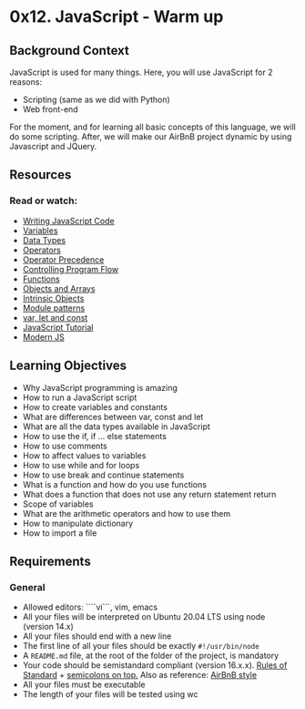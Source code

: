 # 0x12. JavaScript - Warm up

## Background Context
JavaScript is used for many things. Here, you will use JavaScript for 2 reasons:

* Scripting (same as we did with Python)
* Web front-end

For the moment, and for learning all basic concepts of this language, we will do some scripting. After, we will make our AirBnB project dynamic by using Javascript and JQuery.

## Resources

### Read or watch:
* [Writing JavaScript Code](https://alx-intranet.hbtn.io/rltoken/3HLjEesLsmyWfRUWnxgUGg)
* [Variables](https://alx-intranet.hbtn.io/rltoken/zgOWmcpVLZFEmFlmuwayyg)
* [Data Types](https://alx-intranet.hbtn.io/rltoken/VPd6JWaLrwOBzjAeXNAEqg)
* [Operators](https://alx-intranet.hbtn.io/rltoken/3HLjEesLsmyWfRUWnxgUGg)
* [Operator Precedence](https://alx-intranet.hbtn.io/rltoken/tsreKcNh_KmTmLPHsfvJRw)
* [Controlling Program Flow](https://alx-intranet.hbtn.io/rltoken/tsreKcNh_KmTmLPHsfvJRw)
* [Functions](https://alx-intranet.hbtn.io/rltoken/e3EfHIxICdIncGBwwIDbXQ)
* [Objects and Arrays](https://alx-intranet.hbtn.io/rltoken/jg7IbvJpV2oLIKgqOAQH1g)
* [Intrinsic Objects](https://alx-intranet.hbtn.io/rltoken/jg7IbvJpV2oLIKgqOAQH1g)
* [Module patterns](https://alx-intranet.hbtn.io/rltoken/g-MgvO09Ur02RhM63gVyXw)
* [var, let and const](https://alx-intranet.hbtn.io/rltoken/gJi61GeJTRX0g-M0Rx-0Iw)
* [JavaScript Tutorial](https://alx-intranet.hbtn.io/rltoken/Y8hkOcy5jO22lQGyF6_NiA)
* [Modern JS](https://alx-intranet.hbtn.io/rltoken/NZawtiBjWUpiojnrtVywNw)

## Learning Objectives
* Why JavaScript programming is amazing
* How to run a JavaScript script
* How to create variables and constants
* What are differences between var, const and let
* What are all the data types available in JavaScript
* How to use the if, if ... else statements
* How to use comments
* How to affect values to variables
* How to use while and for loops
* How to use break and continue statements
* What is a function and how do you use functions
* What does a function that does not use any return  statement return
* Scope of variables
* What are the arithmetic operators and how to use them
* How to manipulate dictionary
* How to import a file

## Requirements
### General
* Allowed editors: ````vi```, vim, emacs
* All your files will be interpreted on Ubuntu 20.04 LTS using node (version 14.x)
* All your files should end with a new line
* The first line of all your files should be exactly ```#!/usr/bin/node```
* A ```README.md``` file, at the root of the folder of the project, is mandatory
* Your code should be semistandard compliant (version 16.x.x). [Rules of Standard](https://alx-intranet.hbtn.io/rltoken/1T1yg1vOAChRN20Yyz8crw) + [semicolons on top.](https://alx-intranet.hbtn.io/rltoken/35q5Pc6A6KWPyd3kGeRQFg) Also as reference: [AirBnB style](https://alx-intranet.hbtn.io/rltoken/ilo9MmB3u0utJZjZat-W3Q)
* All your files must be executable
* The length of your files will be tested using wc